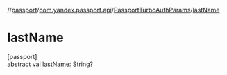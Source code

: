 //[passport](../../../index.md)/[com.yandex.passport.api](../index.md)/[PassportTurboAuthParams](index.md)/[lastName](last-name.md)

# lastName

[passport]\
abstract val [lastName](last-name.md): String?
